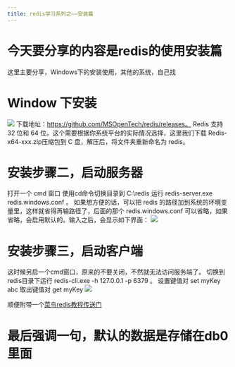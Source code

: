 ```yaml
---
title: redis学习系列之——安装篇
---
```


 
# 今天要分享的内容是redis的使用安装篇
这里主要分享，Windows下的安装使用，其他的系统，自己找
<!-- more --> 

# Window 下安装

![](http://www.runoob.com/wp-content/uploads/2014/11/3B8D633F-14CE-42E3-B174-FCCD48B11FF3.jpg)
下载地址：https://github.com/MSOpenTech/redis/releases。
Redis 支持 32 位和 64 位。这个需要根据你系统平台的实际情况选择，这里我们下载 Redis-x64-xxx.zip压缩包到 C 盘，解压后，将文件夹重新命名为 redis。

# 安装步骤二，启动服务器
打开一个 cmd 窗口 使用cd命令切换目录到 C:\redis 运行 redis-server.exe redis.windows.conf 。
如果想方便的话，可以把 redis 的路径加到系统的环境变量里，这样就省得再输路径了，后面的那个 redis.windows.conf 可以省略，如果省略，会启用默认的。输入之后，会显示如下界面：
![](http://www.runoob.com/wp-content/uploads/2014/11/redis-install1.png)

# 安装步骤三，启动客户端
这时候另启一个cmd窗口，原来的不要关闭，不然就无法访问服务端了。
切换到redis目录下运行 redis-cli.exe -h 127.0.0.1 -p 6379 。
设置键值对 set myKey abc
取出键值对 get myKey
![](http://www.runoob.com/wp-content/uploads/2014/11/redis-install2.jpg)

顺便附带一个[菜鸟redis教程传送门](http://www.runoob.com/redis/redis-install.html)
# 最后强调一句，默认的数据是存储在db0里面
